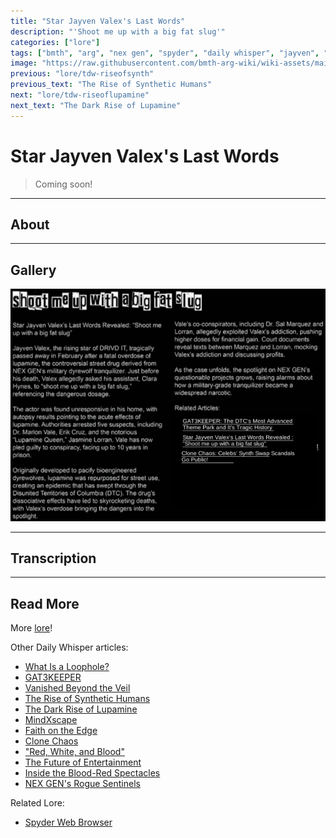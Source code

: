 ```yaml
---
title: "Star Jayven Valex's Last Words"
description: "'Shoot me up with a big fat slug'"
categories: ["lore"]
tags: ["bmth", "arg", "nex gen", "spyder", "daily whisper", "jayven", "valex", "last words"]
image: "https://raw.githubusercontent.com/bmth-arg-wiki/wiki-assets/main/lore/webbrowser/dailywhisper/valex-300x300.png"
previous: "lore/tdw-riseofsynth"
previous_text: "The Rise of Synthetic Humans"
next: "lore/tdw-riseoflupamine"
next_text: "The Dark Rise of Lupamine"
---
```

# Star Jayven Valex's Last Words

> Coming soon!

***

## About



***

## Gallery

![valex article](https://raw.githubusercontent.com/bmth-arg-wiki/wiki-assets/main/lore/webbrowser/dailywhisper/valex.png)

***

## Transcription



***

## Read More

More [lore](lore)!

Other Daily Whisper articles:

- [What Is a Loophole?](tdw-loophole)
- [GAT3KEEPER](tdw-gatekeeper)
- [Vanished Beyond the Veil](tdw-vanished)
- [The Rise of Synthetic Humans](tdw-riseofsynth)
- [The Dark Rise of Lupamine](tdw-riseoflupamine)
- [MindXscape](tdw-mindxscape)
- [Faith on the Edge](tdw-faithedge)
- [Clone Chaos](tdw-clonechaos)
- ["Red, White, and Blood"](tdw-redwhiteblood)
- [The Future of Entertainment](tdw-futureentertainment)
- [Inside the Blood-Red Spectacles](tdw-bloodredspectacles)
- [NEX GEN's Rogue Sentinels](tdw-roguesentinels)

Related Lore:

- [Spyder Web Browser](webbrowser)